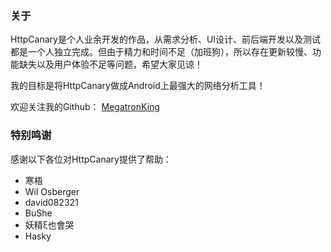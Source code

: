### 关于

HttpCanary是个人业余开发的作品，从需求分析、UI设计、前后端开发以及测试都是一个人独立完成。但由于精力和时间不足（加班狗），所以存在更新较慢、功能缺失以及用户体验不足等问题，希望大家见谅！

我的目标是将HttpCanary做成Android上最强大的网络分析工具！

欢迎关注我的Github：
[MegatronKing](https://github.com/MegatronKing)

### 特别鸣谢

感谢以下各位对HttpCanary提供了帮助：
- 寒梧
- Wil Osberger
- david082321
- BuShe
- 妖精ξ也會哭
- Hasky
